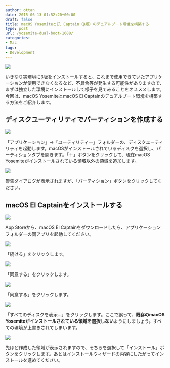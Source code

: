 ```yaml
---
author: ottan
date: 2015-06-13 01:52:20+00:00
draft: false
title: macOS YosemiteとEl Captain（β版）のデュアルブート環境を構築する
type: post
url: /yosemite-dual-boot-1688/
categories:
- Mac
tags:
- Development
---
```


![](/images/2015/06/150612-557ad9bc45188.jpg)






いきなり実環境にβ版をインストールすると、これまで使用できていたアプリケーションが使用できなくなるなど、不具合等が発生する可能性がありますので、まずは独立した環境にインストールして様子を見てみることをオススメします。今回は、macOS YosemiteとmacOS El Captainのデュアルブート環境を構築する方法をご紹介します。





## ディスクユーティリティでパーティションを作成する





![](/images/2015/06/150612-557ad9b1717ec.png)






「アプリケーション」→「ユーティリティー」フォルダーの、ディスクユーティリティを起動します。macOSがインストールされているディスクを選択し、パーティションタブを開きます。「＋」ボタンをクリックして、現在macOS Yosemiteがインストールされている領域以外の領域を追加します。





![](/images/2015/06/150612-557ad9be76e8f.png)






警告ダイアログが表示されますが、「パーティション」ボタンをクリックしてください。





## macOS El Captainをインストールする





![](/images/2015/06/150612-557ad9b8b69c0.png)






App Storeから、macOS El Captainをダウンロードしたら、アプリケーションフォルダーの同アプリを起動してください。





![](/images/2015/06/150612-557adb9828ca2.png)






「続ける」をクリックします。





![](/images/2015/06/150612-557adb9a4fdae.png)






「同意する」をクリックします。





![](/images/2015/06/150612-557adb9cc3956.png)






「同意する」をクリックします。





![](/images/2015/06/150612-557adb9f2b3f1.png)






「すべてのディスクを表示...」をクリックします。ここで誤って、**既存のmacOS Yosemiteがインストールされている領域を選択しない**ようにしましょう。すべての環境が上書きされてしまいます。





![](/images/2015/06/150612-557adba120c12.png)






先ほど作成した領域が表示されますので、そちらを選択して「インストール」ボタンをクリックします。あとはインストールウィザードの内容にしたがってインストールを進めてください。
